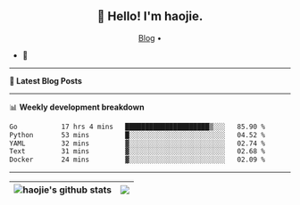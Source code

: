 <h2 align="center">👋 Hello! I'm haojie.</h2>
<p align="center">
  <a href="https://aoyouer.com">Blog</a> •
</p>


- 🔭 


-------

**📝 Latest Blog Posts**


-------

📊 **Weekly development breakdown**
<!--START_SECTION:waka-->

```txt
Go           17 hrs 4 mins   █████████████████████▒░░░   85.90 %
Python       53 mins         █░░░░░░░░░░░░░░░░░░░░░░░░   04.52 %
YAML         32 mins         ▓░░░░░░░░░░░░░░░░░░░░░░░░   02.74 %
Text         31 mins         ▓░░░░░░░░░░░░░░░░░░░░░░░░   02.68 %
Docker       24 mins         ▓░░░░░░░░░░░░░░░░░░░░░░░░   02.09 %
```

<!--END_SECTION:waka-->

-------



| <img align="center" src="https://github-readme-stats.vercel.app/api?username=haojie06&show_icons=true&theme=graywhite&show_icons=true&count_private=true&include_all_commits=true&hide_border=true" alt="haojie's github stats" /> | <img align="center" src="https://github-readme-stats.vercel.app/api/top-langs/?username=haojie06&layout=compact&theme=graywhite&hide_border=true&hide=css,html" /> |
| ------------- | ------------- |


